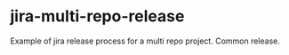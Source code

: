 # jira-multi-repo-release
Example of jira release process for a multi repo project. Common release.
